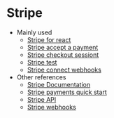 # Stripe

- Mainly used
  - [Stripe for react](https://stripe.com/docs/stripe-js/react)
  - [Stripe accept a payment](https://stripe.com/docs/payments/accept-a-payment)
  - [Stripe checkout sessiont](https://stripe.com/docs/api/checkout/sessions/create)
  - [Stripe test](https://stripe.com/docs/testing)
  - [Stripe connect webhooks](https://stripe.com/docs/connect/webhooks)
- Other references
  - [Stripe Documentation](https://stripe.com/docs)
  - [Stripe payments quick start](https://stripe.com/docs/payments/quickstart)
  - [Stripe API](https://stripe.com/docs/api)
  - [Stripe webhooks](https://stripe.com/docs/webhooks)
